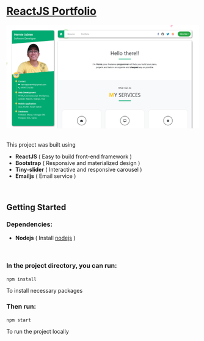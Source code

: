 # [ReactJS Portfolio](https://www.hernie-jabien.com)

<img src="./public/img/Screenshot.png" />
<br />
<br />

This project was built using 
- <b>ReactJS</b> ( Easy to build front-end framework )
- <b>Bootstrap</b> ( Responsive and materialized design )
- <b>Tiny-slider</b> ( Interactive and responsive carousel )
- <b>Emailjs</b> ( Email service )
<br />

## Getting Started
### Dependencies:
- <b>Nodejs</b>
( Install [nodejs](https://nodejs.org/en/) )
<br />

### In the project directory, you can run:
`npm install`

To install necessary packages

### Then run:
`npm start`

To run the project locally
